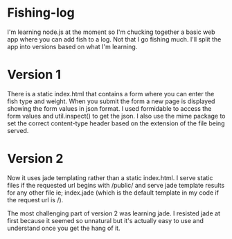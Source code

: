 Fishing-log
===========

I'm learning node.js at the moment so I'm chucking together a basic web app where you can add fish to a log. Not that I go fishing much. I'll split the app into versions based on what I'm learning.

Version 1
=========
There is a static index.html that contains a form where you can enter the fish type and weight. When you submit the form a new page is displayed showing the form values in json format. I used formidable to access the form values and util.inspect() to get the json. I also use the mime package to set the correct content-type header based on the extension of the file being served.

Version 2
=========
Now it uses jade templating rather than a static index.html. I serve static files if the requested url begins with /public/ and serve jade template results for any other file ie; index.jade (which is the default template in my code if the request url is /).

The most challenging part of version 2 was learning jade. I resisted jade at first because it seemed so unnatural but it's actually easy to use and understand once you get the hang of it.
